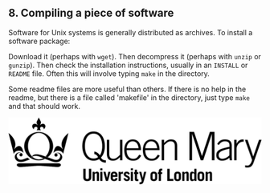 ## 8. Compiling a piece of software

Software for Unix systems is generally distributed as archives. To install a software package:

Download it (perhaps with `wget`). Then decompress it (perhaps with `unzip` or `gunzip`). Then check the installation instructions, usually in an `INSTALL` or `README` file. Often this will involve typing `make` in the directory. 

Some readme files are more useful than others. If there is no help in the readme, but there is a file called 'makefile' in the directory, just type `make` and that should work.

![QMUL logo](./img/qmul_logo.png)